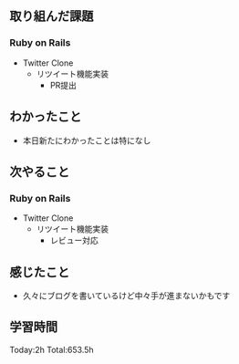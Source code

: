 ## 取り組んだ課題
### Ruby on Rails
- Twitter Clone
  - リツイート機能実装
    - PR提出
## わかったこと
- 本日新たにわかったことは特になし
## 次やること
### Ruby on Rails
- Twitter Clone
  - リツイート機能実装
    - レビュー対応
## 感じたこと
- 久々にブログを書いているけど中々手が進まないかもです
## 学習時間
Today:2h Total:653.5h
